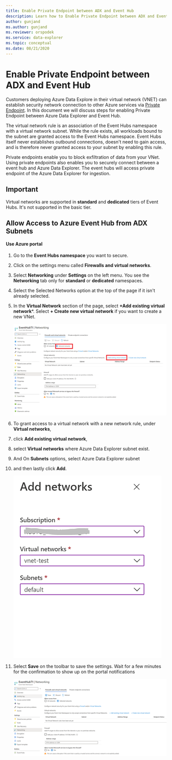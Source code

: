 ```yaml
---
title: Enable Private Endpoint between ADX and Event Hub
description: Learn how to Enable Private Endpoint between ADX and Event Hub
author: gunjand
ms.author: gunjand
ms.reviewer: orspodek
ms.service: data-explorer
ms.topic: conceptual
ms.date: 08/21/2020
---
```

# Enable Private Endpoint between ADX and Event Hub

Customers deploying Azure Data Explore in their virtual network (VNET) can establish security network connection to other Azure services via [Private Endpoint](/azure/private-link/private-endpoint-overview). In this document we will discuss steps for enabling Private Endpoint between Azure Data Explorer and Event Hub.

The virtual network rule is an association of the Event Hubs namespace with a virtual network subnet. While the rule exists, all workloads bound to the subnet are granted access to the Event Hubs namespace. Event Hubs itself never establishes outbound connections, doesn't need to gain access, and is therefore never granted access to your subnet by enabling this rule.
 
Private endpoints enable you to block exfiltration of data from your VNet. Using private endpoints also enables you to securely connect between a event hub and Azure Data Explorer. The event hubs will access private endpoint of the Azure Data Explorer for ingestion.

## Important
Virtual networks are supported in **standard** and **dedicated** tiers of Event Hubs. It's not supported in the basic tier. 


## Allow Access to Azure Event Hub from ADX Subnets

#### Use Azure portal
1.	Go to the **Event Hubs namespace** you want to secure.
1.	Click on the settings menu called **Firewalls and virtual networks**.
1.	Select **Networking** under **Settings** on the left menu. You see the **Networking** tab only for **standard** or **dedicated** namespaces.
1.  Select the Selected Networks option at the top of the page if it isn't already selected.
1.  In the **Virtual Network** section of the page, select **+Add existing virtual network***. Select **+ Create new virtual network** if you want to create a new VNet.

    ![storage vnet diagram](media/vnet-enable-privatelink-eventhub\Eventhub-1.png)

1.	To grant access to a virtual network with a new network rule, under **Virtual networks**, 
1.	click **Add existing virtual network**, 
1.	select **Virtual networks** where Azure Data Explorer subnet exist.
1.	 And On **Subnets** options, select Azure Data Explorer subnet
1.	and then lastly click **Add**.

    ![storage add network diagram](media/vnet-enable-privatelink-eventhub\Eventhub-2.png)

1.	Select **Save** on the toolbar to save the settings. Wait for a few minutes for the confirmation to show up on the portal notifications

    ![storage subnet diagram](media/vnet-enable-privatelink-eventhub\Eventhub-3.png)